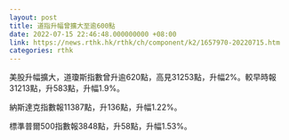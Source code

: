 ```yaml
---
layout: post
title: 道指升幅曾擴大至逾600點
date: 2022-07-15 22:46:48.000000000 +08:00
link: https://news.rthk.hk/rthk/ch/component/k2/1657970-20220715.htm
categories: rthk
---
```


美股升幅擴大，道瓊斯指數曾升逾620點，高見31253點，升幅2%。較早時報31213點，升583點，升幅1.9%。

納斯達克指數報11387點，升136點，升幅1.22%。

標準普爾500指數報3848點，升58點，升幅1.53%。
